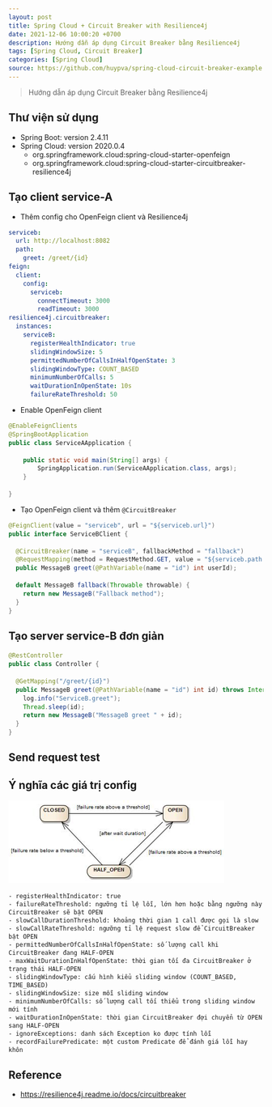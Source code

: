 ```yaml
---
layout: post
title: Spring Cloud + Circuit Breaker with Resilience4j
date: 2021-12-06 10:00:20 +0700
description: Hướng dẫn áp dụng Circuit Breaker bằng Resilience4j
tags: [Spring Cloud, Circuit Breaker]
categories: [Spring Cloud]
source: https://github.com/huypva/spring-cloud-circuit-breaker-example
---
```


> Hướng dẫn áp dụng Circuit Breaker bằng Resilience4j


## Thư viện sử dụng

- Spring Boot: version 2.4.11
- Spring Cloud: version 2020.0.4
    - org.springframework.cloud:spring-cloud-starter-openfeign
    - org.springframework.cloud:spring-cloud-starter-circuitbreaker-resilience4j

## Tạo client service-A

- Thêm config cho OpenFeign client và Resilience4j

```yaml
serviceb:
  url: http://localhost:8082
  path:
    greet: /greet/{id}
feign:
  client:
    config:
      serviceb:
        connectTimeout: 3000
        readTimeout: 3000
resilience4j.circuitbreaker:
  instances:
    serviceB:
      registerHealthIndicator: true
      slidingWindowSize: 5
      permittedNumberOfCallsInHalfOpenState: 3
      slidingWindowType: COUNT_BASED
      minimumNumberOfCalls: 5
      waitDurationInOpenState: 10s
      failureRateThreshold: 50
```

- Enable OpenFeign client

```java
@EnableFeignClients
@SpringBootApplication
public class ServiceAApplication {

	public static void main(String[] args) {
		SpringApplication.run(ServiceAApplication.class, args);
	}

}
```

- Tạo OpenFeign client và thêm `@CircuitBreaker`

```java
@FeignClient(value = "serviceb", url = "${serviceb.url}")
public interface ServiceBClient {

  @CircuitBreaker(name = "serviceB", fallbackMethod = "fallback")
  @RequestMapping(method = RequestMethod.GET, value = "${serviceb.path.greet}")
  public MessageB greet(@PathVariable(name = "id") int userId);

  default MessageB fallback(Throwable throwable) {
    return new MessageB("Fallback method");
  }
}
```

## Tạo server service-B đơn giản

```java
@RestController
public class Controller {

  @GetMapping("/greet/{id}")
  public MessageB greet(@PathVariable(name = "id") int id) throws InterruptedException {
    log.info("ServiceB.greet");
    Thread.sleep(id);
    return new MessageB("MessageB greet " + id);
  }
}
```

## Send request test 

## Ý nghĩa các giá trị config

![](assets/img/spring_cloud/circuit_breaker_state_machine.jpeg)

  
    - registerHealthIndicator: true
    - failureRateThreshold: ngưỡng tỉ lệ lỗi, lớn hơn hoặc bằng ngưỡng này CircuitBreaker sẽ bật OPEN
    - slowCallDurationThreshold: khoảng thời gian 1 call được gọi là slow
    - slowCallRateThreshold: ngưỡng tỉ lệ request slow để CircuitBreaker bật OPEN
    - permittedNumberOfCallsInHalfOpenState: số lượng call khi CircuitBreaker đang HALF-OPEN
    - maxWaitDurationInHalfOpenState: thời gian tối đa CircuitBreaker ở trạng thái HALF-OPEN
    - slidingWindowType: cấu hình kiểu sliding window (COUNT_BASED, TIME_BASED)
    - slidingWindowSize: size mỗi sliding window
    - minimumNumberOfCalls: số lượng call tối thiểu trong sliding window mới tính 
    - waitDurationInOpenState: thời gian CircuitBreaker đợi chuyển từ OPEN sang HALF-OPEN 
    - ignoreExceptions: danh sách Exception ko được tính lỗi
    - recordFailurePredicate: một custom Predicate để đánh giá lỗi hay khôn

## Reference
- <https://resilience4j.readme.io/docs/circuitbreaker>